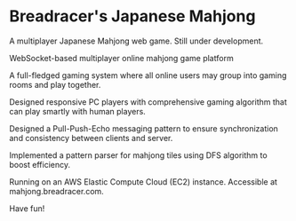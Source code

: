 # Breadracer's Japanese Mahjong
A multiplayer Japanese Mahjong web game. Still under development.

WebSocket-based multiplayer online mahjong game platform

A full-fledged gaming system where all online users may group into gaming rooms and play together.

Designed responsive PC players with comprehensive gaming algorithm that can play smartly with human players.

Designed a Pull-Push-Echo messaging pattern to ensure synchronization and consistency between clients and server.

Implemented a pattern parser for mahjong tiles using DFS algorithm to boost efficiency.

Running on an AWS Elastic Compute Cloud (EC2) instance. Accessible at mahjong.breadracer.com.

Have fun!
